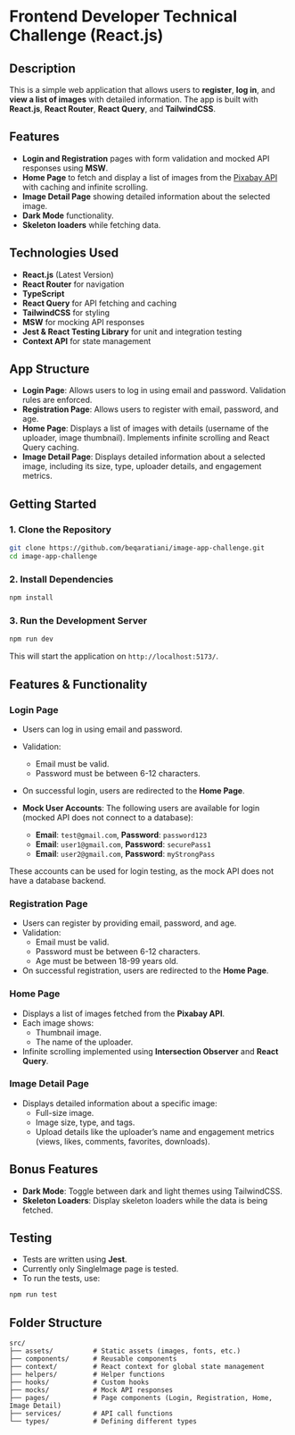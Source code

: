 # **Frontend Developer Technical Challenge (React.js)**

## **Description**

This is a simple web application that allows users to **register**, **log in**, and **view a list of images** with detailed information. The app is built with **React.js**, **React Router**, **React Query**, and **TailwindCSS**.

## **Features**

- **Login and Registration** pages with form validation and mocked API responses using **MSW**.
- **Home Page** to fetch and display a list of images from the [Pixabay API](https://pixabay.com/api/docs/) with caching and infinite scrolling.
- **Image Detail Page** showing detailed information about the selected image.
- **Dark Mode** functionality.
- **Skeleton loaders** while fetching data.

## **Technologies Used**

- **React.js** (Latest Version)
- **React Router** for navigation
- **TypeScript**
- **React Query** for API fetching and caching
- **TailwindCSS** for styling
- **MSW** for mocking API responses
- **Jest & React Testing Library** for unit and integration testing
- **Context API** for state management

## **App Structure**

- **Login Page**: Allows users to log in using email and password. Validation rules are enforced.
- **Registration Page**: Allows users to register with email, password, and age.
- **Home Page**: Displays a list of images with details (username of the uploader, image thumbnail). Implements infinite scrolling and React Query caching.
- **Image Detail Page**: Displays detailed information about a selected image, including its size, type, uploader details, and engagement metrics.

## **Getting Started**

### 1. **Clone the Repository**

```bash
git clone https://github.com/beqaratiani/image-app-challenge.git
cd image-app-challenge
```

### 2. **Install Dependencies**

```bash
npm install
```

### 3. **Run the Development Server**

```bash
npm run dev
```

This will start the application on `http://localhost:5173/`.

## **Features & Functionality**

### **Login Page**

- Users can log in using email and password.
- Validation:
  - Email must be valid.
  - Password must be between 6-12 characters.
- On successful login, users are redirected to the **Home Page**.
- **Mock User Accounts**:
  The following users are available for login (mocked API does not connect to a database):

  - **Email**: `test@gmail.com`, **Password**: `password123`
  - **Email**: `user1@gmail.com`, **Password**: `securePass1`
  - **Email**: `user2@gmail.com`, **Password**: `myStrongPass`

These accounts can be used for login testing, as the mock API does not have a database backend.

### **Registration Page**

- Users can register by providing email, password, and age.
- Validation:
  - Email must be valid.
  - Password must be between 6-12 characters.
  - Age must be between 18-99 years old.
- On successful registration, users are redirected to the **Home Page**.

### **Home Page**

- Displays a list of images fetched from the **Pixabay API**.
- Each image shows:
  - Thumbnail image.
  - The name of the uploader.
- Infinite scrolling implemented using **Intersection Observer** and **React Query**.

### **Image Detail Page**

- Displays detailed information about a specific image:
  - Full-size image.
  - Image size, type, and tags.
  - Upload details like the uploader’s name and engagement metrics (views, likes, comments, favorites, downloads).

## **Bonus Features**

- **Dark Mode**: Toggle between dark and light themes using TailwindCSS.
- **Skeleton Loaders**: Display skeleton loaders while the data is being fetched.

## **Testing**

- Tests are written using **Jest**.
- Currently only SingleImage page is tested.
- To run the tests, use:

```bash
npm run test
```

## **Folder Structure**

```
src/
├── assets/          # Static assets (images, fonts, etc.)
├── components/      # Reusable components
├── context/         # React context for global state management
├── helpers/         # Helper functions
├── hooks/           # Custom hooks
├── mocks/           # Mock API responses
├── pages/           # Page components (Login, Registration, Home, Image Detail)
├── services/        # API call functions
└── types/           # Defining different types
```

